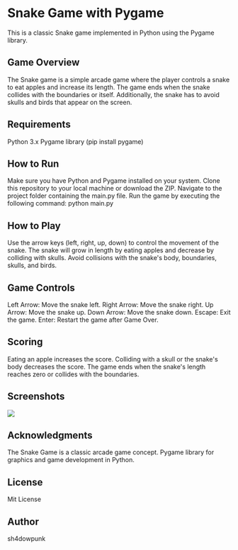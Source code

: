 # Snake Game with Pygame
This is a classic Snake game implemented in Python using the Pygame library.

## Game Overview
The Snake game is a simple arcade game where the player controls a snake to eat apples and increase its length. The game ends when the snake collides with the boundaries or itself. Additionally, the snake has to avoid skulls and birds that appear on the screen.

## Requirements
Python 3.x
Pygame library (pip install pygame)

## How to Run
Make sure you have Python and Pygame installed on your system.
Clone this repository to your local machine or download the ZIP.
Navigate to the project folder containing the main.py file.
Run the game by executing the following command:
python main.py

## How to Play
Use the arrow keys (left, right, up, down) to control the movement of the snake.
The snake will grow in length by eating apples and decrease by colliding with skulls.
Avoid collisions with the snake's body, boundaries, skulls, and birds.

## Game Controls
Left Arrow: Move the snake left.
Right Arrow: Move the snake right.
Up Arrow: Move the snake up.
Down Arrow: Move the snake down.
Escape: Exit the game.
Enter: Restart the game after Game Over.

## Scoring
Eating an apple increases the score.
Colliding with a skull or the snake's body decreases the score.
The game ends when the snake's length reaches zero or collides with the boundaries.

## Screenshots
![](snake_preview_gif.gif)

## Acknowledgments
The Snake Game is a classic arcade game concept.
Pygame library for graphics and game development in Python.

## License
Mit License

## Author
sh4dowpunk
